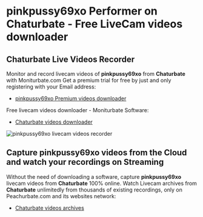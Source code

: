 # pinkpussy69xo Performer on Chaturbate - Free LiveCam videos downloader

## Chaturbate Live Videos Recorder

Monitor and record livecam videos of **pinkpussy69xo** from **Chaturbate** with Moniturbate.com
Get a premium trial for free by just and only registering with your Email address:
* [pinkpussy69xo Premium videos downloader](https://moniturbate.com/request-demo-licence-key.html)

Free livecam videos downloader - Moniturbate Software:
* [Chaturbate videos downloader](https://moniturbate.com/moniturbate-download-software.html)

![pinkpussy69xo livecam videos recorder](https://peachurnet.com/templates/moniturbate-software.png)


## Capture pinkpussy69xo videos from the Cloud and watch your recordings on Streaming

Without the need of downloading a software, capture **pinkpussy69xo** livecam videos from **Chaturbate** 100% online.
Watch Livecam archives from **Chaturbate** unlimitedly from thousands of existing recordings, only on Peachurbate.com and its websites network:
* [Chaturbate videos archives](https://peachurnet.com/)